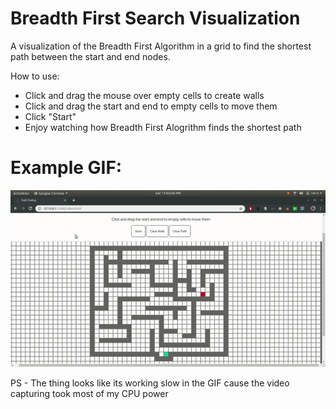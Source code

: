# Breadth First Search Visualization
A visualization of the Breadth First Algorithm in a grid to find the shortest path between the start and end nodes.

How to use: 
  - Click and drag the mouse over empty cells to create walls
  - Click and drag the start and end to empty cells to move them
  - Click "Start"
  - Enjoy watching how Breadth First Alogrithm finds the shortest path 
  
# Example GIF: 
![Demo GIF](media/working.gif)

PS - The thing looks like its working slow in the GIF cause the video capturing took most of my CPU power
